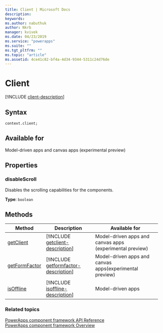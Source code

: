 ```yaml
---
title: Client | Microsoft Docs
description: 
keywords:
ms.author: nabuthuk
author: Nkrb
manager: kvivek
ms.date: 04/23/2019
ms.service: "powerapps"
ms.suite: ""
ms.tgt_pltfrm: ""
ms.topic: "article"
ms.assetid: 4ce41c82-bf4a-4d34-9344-5311c24d76de
---
```


# Client

[!INCLUDE [client-description](includes/client-description.md)]

## Syntax

`context.client;`

## Available for 

Model-driven apps and canvas apps (experimental preview)

## Properties

### disableScroll

Disables the scrolling capabilities for the components.

**Type**: `boolean`

## Methods

|Method | Description |Available for|
| ------------- |-------------|------|
|[getClient](client/getclient.md)|[!INCLUDE [getclient-description](client/includes/getclient-description.md)]|Model-driven apps and canvas apps (experimental preview)|
|[getFormFactor](client/getformfactor.md)|[!INCLUDE [getformfactor-description](client/includes/getformfactor-description.md)]|Model-driven apps and canvas apps(experimental preview)|
|[isOffline](client/isoffline.md)|[!INCLUDE [isoffline-description](client/includes/isoffline-description.md)]|Model-driven apps|

### Related topics

[PowerApps component framework API Reference](../reference/index.md)<br/>
[PowerApps component framework Overview](../overview.md)